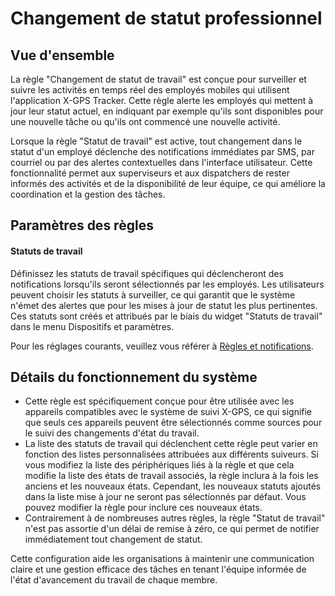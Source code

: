 # Changement de statut professionnel

## Vue d'ensemble

La règle "Changement de statut de travail" est conçue pour surveiller et suivre les activités en temps réel des employés mobiles qui utilisent l'application X-GPS Tracker. Cette règle alerte les employés qui mettent à jour leur statut actuel, en indiquant par exemple qu'ils sont disponibles pour une nouvelle tâche ou qu'ils ont commencé une nouvelle activité.

Lorsque la règle "Statut de travail" est active, tout changement dans le statut d'un employé déclenche des notifications immédiates par SMS, par courriel ou par des alertes contextuelles dans l'interface utilisateur. Cette fonctionnalité permet aux superviseurs et aux dispatchers de rester informés des activités et de la disponibilité de leur équipe, ce qui améliore la coordination et la gestion des tâches.

## Paramètres des règles

#### Statuts de travail

Définissez les statuts de travail spécifiques qui déclencheront des notifications lorsqu'ils seront sélectionnés par les employés. Les utilisateurs peuvent choisir les statuts à surveiller, ce qui garantit que le système n'émet des alertes que pour les mises à jour de statut les plus pertinentes. Ces statuts sont créés et attribués par le biais du widget "Statuts de travail" dans le menu Dispositifs et paramètres.

Pour les réglages courants, veuillez vous référer à [Règles et notifications](../).

## Détails du fonctionnement du système

* Cette règle est spécifiquement conçue pour être utilisée avec les appareils compatibles avec le système de suivi X-GPS, ce qui signifie que seuls ces appareils peuvent être sélectionnés comme sources pour le suivi des changements d'état du travail.
* La liste des statuts de travail qui déclenchent cette règle peut varier en fonction des listes personnalisées attribuées aux différents suiveurs. Si vous modifiez la liste des périphériques liés à la règle et que cela modifie la liste des états de travail associés, la règle inclura à la fois les anciens et les nouveaux états. Cependant, les nouveaux statuts ajoutés dans la liste mise à jour ne seront pas sélectionnés par défaut. Vous pouvez modifier la règle pour inclure ces nouveaux états.
* Contrairement à de nombreuses autres règles, la règle "Statut de travail" n'est pas assortie d'un délai de remise à zéro, ce qui permet de notifier immédiatement tout changement de statut.

Cette configuration aide les organisations à maintenir une communication claire et une gestion efficace des tâches en tenant l'équipe informée de l'état d'avancement du travail de chaque membre.
